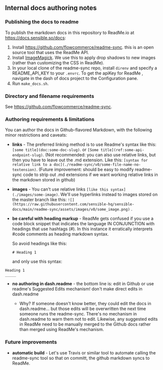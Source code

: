 ## Internal docs authoring notes



### Publishing the docs to readme

To publish the markdown docs in this repository to ReadMe.io at https://docs.sensible.so/docs:

1. Install  https://github.com/flowcommerce/readme-sync. this is an open source tool that uses the ReadMe API. 
2.  Install [ImageMagick](https://imagemagick.org/). We use this to apply drop shadows to new images (rather than customizing the CSS in ReadMe).
3. In your local clone of the readme-sync repo, install `direnv` and specify a README_API_KEY to your `.envrc`. To get the apiKey for ReadMe , navigate in the dash of  docs project to the Configuration pane.
4.  Run `make_docs.sh`.



### Directory and filename requirements

See https://github.com/flowcommerce/readme-sync. 



### Authoring requirements & limitations

You can author the docs in Github-flavored Markdown, with the following minor restrictions and caveats:

- **links** - The preferred linking method is to use Readme's syntax like this: `[some title](doc:some-doc-slug)`. or `[Some title](ref:some-api-endpoint-slug)`. (Not recommended: you can also use relative links, but  then you have to leave out the .md extension. Like this: `[syntax for relative link to a doc](./readme-sync/v0/some-file-name-no-textension)`. (Future improvement: should be easy to modify readme-sync code to strip out .md extensions if we want working relative links in the markdown stored in github)

- **images** - You can't use relative links  `[like this syntax](./images/some-image)`. We'll use hyperlinks instead to images stored on the master branch like this: `![](https://raw.githubusercontent.com/sensible-hq/sensible-docs/main/readme-sync/assets/images/v0/some_image.png)` . 

- **be careful with heading markup** - ReadMe gets confused if you use a code block snippet that indicates the language IN CONJUNCTION with headings that use hashtags (#). In this instance it erratically interprets #code comments as heading markdown syntax. 

  So avoid headings like this:

  `# Heading 1`

  and only use this syntax:

```
Heading 1
_____
```



- **no authoring in dash.readme** - the bottom line is: edit in Github or use readme's Suggested Edits mechanism! don't make direct edits in dash.readme

  - Why?  If someone doesn't know better, they could edit the docs in dash.readme... but those edits will be overwritten the next time someone runs the readme-sync. There's no mechanism in dash.readme to warn them not to edit.  Likewise, any suggested edits in ReadMe need to be manually merged to the Github docs rather than merged using ReadMe's mechanism. 

  



### Future improvements



- **automatic build** -  Let's use Travis or similar tool to automate calling the readme-sync tool so that on committ, the github markdown syncs to ReadMe.

  









